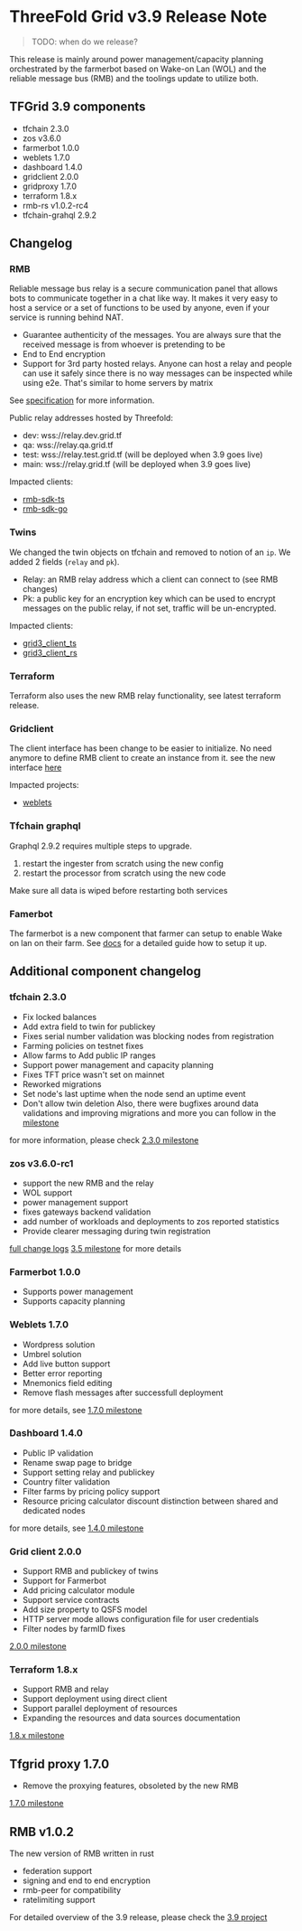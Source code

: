 # ThreeFold Grid v3.9 Release Note

> TODO: when do we release?

This release is mainly around power management/capacity planning orchestrated by the farmerbot based on Wake-on Lan (WOL) and the reliable message bus (RMB) and the toolings update to utilize both.

## TFGrid 3.9 components

- tfchain 2.3.0
- zos v3.6.0
- farmerbot 1.0.0
- weblets 1.7.0
- dashboard 1.4.0
- gridclient 2.0.0
- gridproxy 1.7.0
- terraform 1.8.x
- rmb-rs v1.0.2-rc4
- tfchain-grahql 2.9.2

## Changelog

### RMB

Reliable message bus relay is a secure communication panel that allows bots to communicate together in a chat like way. It makes it very easy to host a service or a set of functions to be used by anyone, even if your service is running behind NAT.

- Guarantee authenticity of the messages. You are always sure that the received message is from whoever is pretending to be
- End to End encryption
- Support for 3rd party hosted relays. Anyone can host a relay and people can use it safely since there is no way messages can be inspected while using e2e. That's similar to home servers by matrix

See [specification](https://github.com/threefoldtech/rmb-rs/blob/main/docs/readme.md) for more information.

Public relay addresses hosted by Threefold:

- dev: wss://relay.dev.grid.tf
- qa: wss://relay.qa.grid.tf
- test: wss://relay.test.grid.tf (will be deployed when 3.9 goes live)
- main: wss://relay.grid.tf (will be deployed when 3.9 goes live)

Impacted clients:

- [rmb-sdk-ts](https://github.com/threefoldtech/rmb-sdk-ts/releases/tag/v1.1.1)
- [rmb-sdk-go](https://github.com/threefoldtech/rmb-sdk-go/releases/tag/v1.0.0)

### Twins

We changed the twin objects on tfchain and removed to notion of an `ip`. We added 2 fields (`relay` and `pk`).

- Relay: an RMB relay address which a client can connect to (see RMB changes)
- Pk: a public key for an encryption key which can be used to encrypt messages on the public relay, if not set, traffic will be un-encrypted.

Impacted clients:

- [grid3_client_ts](https://github.com/threefoldtech/grid3_client_ts/releases/tag/v2.0.0)
- [grid3_client_rs](https://github.com/threefoldtech/grid3_client_rs/releases/tag/v0.2.0)

### Terraform

Terraform also uses the new RMB relay functionality, see latest terraform release.

### Gridclient
The client interface has been change to be easier to initialize. No need anymore to define RMB client to create an instance from it. see the new interface [here](https://github.com/threefoldtech/grid3_client_ts/releases/tag/v2.0.0)

Impacted projects:
- [weblets](https://github.com/threefoldtech/grid_weblets/releases/tag/v1.7.0)

### Tfchain graphql

Graphql 2.9.2 requires multiple steps to upgrade.

1. restart the ingester from scratch using the new config
2. restart the processor from scratch using the new code

Make sure all data is wiped before restarting both services

### Famerbot

The farmerbot is a new component that farmer can setup to enable Wake on lan on their farm. See [docs](https://manual.grid.tf/farmerbot/farmerbot.html) for a detailed guide how to setup it up.

## Additional component changelog

### tfchain 2.3.0

- Fix locked balances
- Add extra field to twin for publickey
- Fixes serial number validation was blocking nodes from registration
- Farming policies on testnet fixes
- Allow farms to Add public IP ranges
- Support power management and capacity planning
- Fixes TFT price wasn't set on mainnet
- Reworked migrations
- Set node's last uptime when the node send an uptime event
- Don't allow twin deletion
  Also, there were bugfixes around data validations and improving migrations and more you can follow in the [milestone](https://github.com/threefoldtech/tfchain/milestone/11)

for more information, please check [2.3.0 milestone](https://github.com/threefoldtech/tfchain/milestone/11)

### zos v3.6.0-rc1

- support the new RMB and the relay
- WOL support
- power management support
- fixes gateways backend validation
- add number of workloads and deployments to zos reported statistics
- Provide clearer messaging during twin registration

[full change logs](https://github.com/threefoldtech/zos/releases/tag/v3.6.0-rc1)
[3.5 milestone](https://github.com/threefoldtech/zos/milestone/12) for more details

### Farmerbot 1.0.0

- Supports power management
- Supports capacity planning

### Weblets 1.7.0

- Wordpress solution
- Umbrel solution
- Add live button support
- Better error reporting
- Mnemonics field editing
- Remove flash messages after successfull deployment

for more details, see [1.7.0 milestone](https://github.com/threefoldtech/grid_weblets/milestone/9)

### Dashboard 1.4.0

- Public IP validation
- Rename swap page to bridge
- Support setting relay and publickey
- Country filter validation
- Filter farms by pricing policy support
- Resource pricing calculator discount distinction between shared and dedicated nodes

for more details, see [1.4.0 milestone](https://github.com/threefoldtech/tfgrid_dashboard/milestone/13)

### Grid client 2.0.0

- Support RMB and publickey of twins
- Support for Farmerbot
- Add pricing calculator module
- Support service contracts
- Add size property to QSFS model
- HTTP server mode allows configuration file for user credentials
- Filter nodes by farmID fixes


[2.0.0 milestone](https://github.com/threefoldtech/grid3_client_ts/milestone/15)

### Terraform 1.8.x

- Support RMB and relay
- Support deployment using direct client 
- Support parallel deployment of resources
- Expanding the resources and data sources documentation

[1.8.x milestone](https://github.com/threefoldtech/terraform-provider-grid/milestone/16)

## Tfgrid proxy 1.7.0

- Remove the proxying features, obsoleted by the new RMB

[1.7.0 milestone](https://github.com/threefoldtech/tfgridclient_proxy/milestone/6)

## RMB v1.0.2

The new version of RMB written in rust

- federation support
- signing and end to end encryption
- rmb-peer for compatibility
- ratelimiting support

For detailed overview of the 3.9 release, please check the [3.9 project](https://github.com/orgs/threefoldtech/projects/172)

